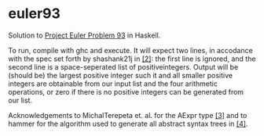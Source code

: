 # euler93

Solution to [Project Euler Problem 93][1] in Haskell.

To run, compile with ghc and execute. It will expect two lines, in
accodance with the spec set forth by shashank21j in [\[2\]][2]: the first
line is ignored, and the second line is a space-seperated list of
positiveintegers. Output will be (should be) the largest positive
integer such it and all smaller positive integers are obtainable from
our input list and the four arithmetic operations, or zero if there is
no positive integers can be generated from our list.

Acknowledgements to MichalTerepeta et. al. for the AExpr type [\[3\]][3]
and to hammer for the algorithm used to generate all abstract syntax
trees in [\[4\]][4].

  [1]: https://projecteuler.net/problem=93
  [2]: https://www.hackerrank.com/contests/projecteuler/challenges/euler093
  [3]: https://wiki.haskell.org/Parsing_a_simple_imperative_language
  [4]: http://stackoverflow.com/questions/9525074/i-need-to-create-haskell-function-which-returns-all-possible-binary-trees-give
